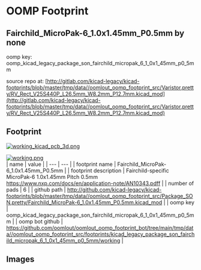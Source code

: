 # OOMP Footprint  
## Fairchild_MicroPak-6_1.0x1.45mm_P0.5mm  by none  
  
oomp key: oomp_kicad_legacy_package_son_fairchild_micropak_6_1_0x1_45mm_p0_5mm  
  
source repo at: [http://gitlab.com/kicad-legacy/kicad-footprints/blob/master/tmp/data//oomlout_oomp_footprint_src/Varistor.pretty/RV_Rect_V25S440P_L26.5mm_W8.2mm_P12.7mm.kicad_mod](http://gitlab.com/kicad-legacy/kicad-footprints/blob/master/tmp/data//oomlout_oomp_footprint_src/Varistor.pretty/RV_Rect_V25S440P_L26.5mm_W8.2mm_P12.7mm.kicad_mod)  
## Footprint  
  
[![working_kicad_pcb_3d.png](working_kicad_pcb_3d_600.png)](working_kicad_pcb_3d.png)  
  
[![working.png](working_600.png)](working.png)  
| name | value | 
| --- | --- | 
| footprint name | Fairchild_MicroPak-6_1.0x1.45mm_P0.5mm | 
| footprint description | Fairchild-specific MicroPak-6 1.0x1.45mm Pitch 0.5mm https://www.nxp.com/docs/en/application-note/AN10343.pdff | 
| number of pads | 6 | 
| github path | http://github.com/kicad-legacy/kicad-footprints/blob/master/tmp/data//oomlout_oomp_footprint_src/Package_SON.pretty/Fairchild_MicroPak-6_1.0x1.45mm_P0.5mm.kicad_mod | 
| oomp key | oomp_kicad_legacy_package_son_fairchild_micropak_6_1_0x1_45mm_p0_5mm | 
| oomp bot github | https://github.com/oomlout/oomlout_oomp_footprint_bot/tree/main/tmp/data//oomlout_oomp_footprint_src/footprints/kicad_legacy_package_son_fairchild_micropak_6_1_0x1_45mm_p0_5mm/working | 
## Images  
